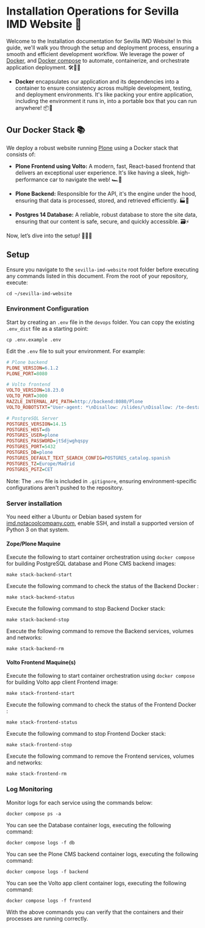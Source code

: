 # Installation Operations for Sevilla IMD Website 🚀

Welcome to the Installation documentation for Sevilla IMD Website! In this guide, we'll walk you through the setup and deployment process, ensuring a smooth and efficient development workflow. We leverage the power of [Docker](https://www.docker.com/), and [Docker compose](https://docs.docker.com/compose/) to automate, containerize, and orchestrate application deployment. 🛠️🐳🌐

- **Docker** encapsulates our application and its dependencies into a container to ensure consistency across multiple development, testing, and deployment environments. It's like packing your entire application, including the environment it runs in, into a portable box that you can run anywhere! 📦🚀

## Our Docker Stack 📚

We deploy a robust website running [Plone](https://plone.org/) using a Docker stack that consists of:

- **Plone Frontend using Volto:** A modern, fast, React-based frontend that delivers an exceptional user experience. It's like having a sleek, high-performance car to navigate the web! 🏎️💨

- **Plone Backend:** Responsible for the API, it's the engine under the hood, ensuring that data is processed, stored, and retrieved efficiently. 🏭🚀

- **Postgres 14 Database:** A reliable, robust database to store the site data, ensuring that our content is safe, secure, and quickly accessible. 🗃️⚡

Now, let’s dive into the setup! 🏊‍♂️💫

## Setup

Ensure you navigate to the `sevilla-imd-website` root folder before executing any commands listed in this document. From the root of your repository, execute:

```shell
cd ~/sevilla-imd-website
```

### Environment Configuration

Start by creating an `.env` file in the `devops` folder. You can copy the existing `.env_dist` file as a starting point:

```shell
cp .env.example .env
```

Edit the `.env` file to suit your environment. For example:

```ini
# Plone backend
PLONE_VERSION=6.1.2
PLONE_PORT=8080

# Volto frontend
VOLTO_VERSION=18.23.0
VOLTO_PORT=3000
RAZZLE_INTERNAL_API_PATH=http://backend:8080/Plone
VOLTO_ROBOTSTXT="User-agent: *\nDisallow: /slides/\nDisallow: /te-destacamos/\nDisallow: /avisos/\nDisallow: /background\nDisallow: /ficheros/\nDisallow: /selects/\nDisallow: /fotos-uso-privado/\nDisallow: /area-privada/\nDisallow: /app/carreras/clasificaciones/\nDisallow: /app/maraton/"

# PostgreSQL Server
POSTGRES_VERSION=14.15
POSTGRES_HOST=db
POSTGRES_USER=plone
POSTGRES_PASSWORD=jtSdjwghqspy
POSTGRES_PORT=5432
POSTGRES_DB=plone
POSTGRES_DEFAULT_TEXT_SEARCH_CONFIG=POSTGRES_catalog.spanish
POSTGRES_TZ=Europe/Madrid
POSTGRES_PGTZ=CET
```

Note: The `.env` file is included in `.gitignore`, ensuring environment-specific configurations aren't pushed to the repository.

### Server installation

You need either a Ubuntu or Debian based system for [imd.notacoolcompany.com](http://imd.notacoolcompany.com/), enable SSH, and install a supported version of Python 3 on that system.

#### Zope/Plone Maquine

Execute the following to start container orchestration using ``docker compose`` for building PostgreSQL database and Plone CMS backend images:

```shell
make stack-backend-start
```

Execute the following command to check the status of the Backend Docker :

```shell
make stack-backend-status
```

Execute the following command to stop Backend Docker stack:

```shell
make stack-backend-stop
```

Execute the following command to remove the Backend services, volumes and networks:

```shell
make stack-backend-rm
```

#### Volto Frontend Maquine(s)

Execute the following to start container orchestration using ``docker compose`` for building Volto app client Frontend image:

```shell
make stack-frontend-start
```

Execute the following command to check the status of the Frontend Docker :

```shell
make stack-frontend-status
```

Execute the following command to stop Frontend Docker stack:

```shell
make stack-frontend-stop
```

Execute the following command to remove the Frontend services, volumes and networks:

```shell
make stack-frontend-rm
```

### Log Monitoring

Monitor logs for each service using the commands below:

```shell
docker compose ps -a
```

You can see the Database container logs, executing the following command:

```shell
docker compose logs -f db
```

You can see the Plone CMS backend container logs, executing the following command:

```shell
docker compose logs -f backend
```

You can see the Volto app client container logs, executing the following command:

```shell
docker compose logs -f frontend
```

With the above commands you can verify that the containers and their processes are running correctly.
